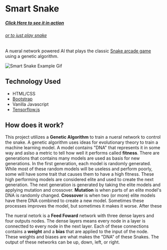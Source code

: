 # Smart Snake
##### [Click Here to see it in action](misaac3.github.io/SmartSnake/index.html)
###### [or to just play snake](misaac3.github.io/SmartSnake/play.html)
A nueral network powered AI that plays the classic [Snake arcade game](https://en.wikipedia.org/wiki/Snake_(video_game_genre)) using a genetic algorithm.

![Smart Snake Example Gif](i.imgur.com/yTeFQP2.gif)
## Technology Used

- HTML/CSS
- [Bootstrap](https://getbootstrap.com/)
- Vanilla Javascript
- [Tensorflow.js](tensorflow.org)
 
## How does it work?
This project utilizes a **Genetic Algorithm** to train a nueral network to control the snake. A genetic algorithm uses ideas for evolutionary theory to train a machine learning model. A model contains "DNA" that represents it in some way and aslso a metric to tell how well it performs called **fitness**. There are generations that contains many models are used as basis for new generations. In the first generation, each model is randomly generated. While most of these random models will be useless and perform poorly, some will have some trait that causes them to have a high fitness. These high performing models are considered elite and used to create the next generation. The next generation is generated by taking the elite models and applying mutation and crossover. **Mutation** is when parts of an elite model's DNA is randomly changed. **Crossover** is when two (or more) elite models have there DNA combined to create a new model. Sometimes these processes improves the model, but sometimes it makes it worse. After these

The nueral netork is a  **Feed Foward** network with three dense layers and four outputs nodes. The dense layers means every node in a layer is connectted to every node in the next layer. Each of these connections contains a **weight** and a **bias** that are applied to the input of the node. These weights and biases are what makes the "DNA" of these Snakes. The output of these networks can be up, down, left, or right.

